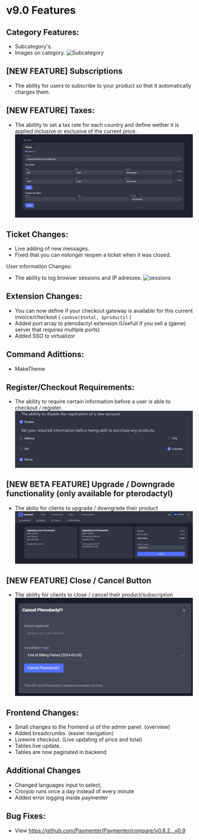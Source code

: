 # v9.0 Features

## Category Features:

- Subcategory's.
- Images on category.
![Subcategory](v9.0-subcategory-imagesoncategory.png)

## [NEW FEATURE] Subscriptions

- The ability for users to subscribe to your product so that it automatically charges them.

## [NEW FEATURE] Taxes:

- The abillity to set a tax rate for each country and define wether it is applied inclusive or exclusive of the current price.
![Taxes](v0.9-taxes.png)


## Ticket Changes:

- Live adding of new messages.
- Fixed that you can nolonger reopen a ticket when it was closed.

User information Changes:

- The ability to log browser sessions and IP adresses. ![sessions](sessions.png)

## Extension Changes:

- You can now define if your checkout gateway is available for this current invoice/checkout ( `canUse($total, $products)` )
- Added port array to pterodactyl extension (Usefull if you sell a (game) server that requires multiple ports)
- Added SSO to virtualizor

## Command Adittions:

- MakeTheme

## Register/Checkout Requirements:

- The ability to require certain information before a user is able to checkout / register.
![Login](v0.9-register-requiredinfo.png)

## [NEW BETA FEATURE] Upgrade / Downgrade functionality (only available for pterodactyl)

- The abiliy for clients to upgrade / downgrade their product
![Upgrade](v0.9-upgrade.png)

## [NEW FEATURE] Close / Cancel Button

- The ability for clients to close / cancel their product/subscription
![Cancel](v0.9-cancel2.png)

## Frontend Changes:

- Small changes to the frontend ui of the admin panel. (overview)
- Added breadcrumbs. (easier navigation)
- Livewire checkout. (Live updating of price and total)
- Tables live update.
- Tables are now paginated in backend

## Additional Changes

- Changed languages input to select,
- Cronjob runs once a day instead of every minute
- Added error logging inside paymenter

## Bug Fixes:

- View https://github.com/Paymenter/Paymenter/compare/v0.8.2...v0.9
